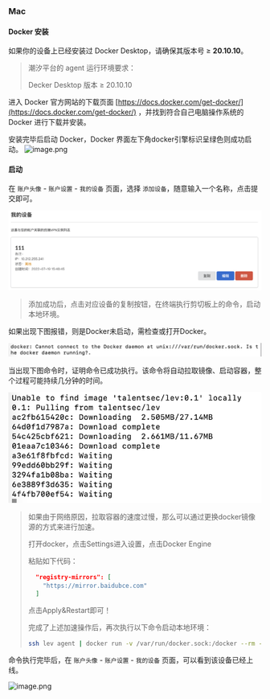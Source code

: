 ### Mac

#### Docker 安装

如果你的设备上已经安装过 Docker Desktop，请确保其版本号 ≥ **20.10.10**。

> 潮汐平台的 agent 运行环境要求：
>
> Decker Desktop 版本 ≥ 20.10.10

进入 Docker 官方网站的下载页面 [https://docs.docker.com/get-docker/](https://docs.docker.com/get-docker/) ，并找到符合自己电脑操作系统的 Docker 进行下载并安装。

安装完毕后启动 Docker，Docker 界面左下角docker引擎标识呈绿色则成功启动。
![image.png](https://levimg.s3.cn-northwest-1.amazonaws.com.cn/x/87fe783c-f999-4b50-85f9-99a0080d6561.png)

#### 启动

在 `账户头像` - `账户设置` - `我的设备` 页面，选择 `添加设备`，随意输入一个名称，点击提交即可。

![image](../_media/device.png)

> 添加成功后，点击对应设备的复制按钮，在终端执行剪切板上的命令，启动本地环境。

如果出现下图报错，则是Docker未启动，需检查或打开Docker。

![image](../_media/device2.png)

当出现下图命令时，证明命令已成功执行。该命令将自动拉取镜像、启动容器，整个过程可能持续几分钟的时间。

![image](../_media/device3.png)


> 如果由于网络原因，拉取容器的速度过慢，那么可以通过更换docker镜像源的方式来进行加速。
>
> 打开docker，点击Settings进入设置，点击Docker Engine
>
> 粘贴如下代码：
> ```json
>   "registry-mirrors": [
>     "https://mirror.baidubce.com"
>   ]
> ```
>
> 点击Apply&Restart即可！
>
> 完成了上述加速操作后，再次执行以下命令启动本地环境：
>
> ```bash
> ssh lev agent | docker run -v /var/run/docker.sock:/docker --rm -i talentsec/lev
> ```

命令执行完毕后，在 `账户头像` - `账户设置` - `我的设备` 页面，可以看到该设备已经上线。

![image.png](https://levimg.s3.cn-northwest-1.amazonaws.com.cn/x/%E6%88%AA%E5%B1%8F2022-05-29+14.05.37.png)
